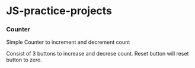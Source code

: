 # JS-practice-projects

### Counter

Simple Counter to increment and decrement count

Consist of 3 buttons to increase and decrese count. Reset button will reset button to zero.